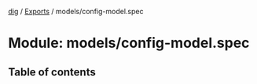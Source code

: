 [dig](../../README.md) / [Exports](../../modules.md) / models/config-model.spec

# Module: models/config-model.spec

## Table of contents
